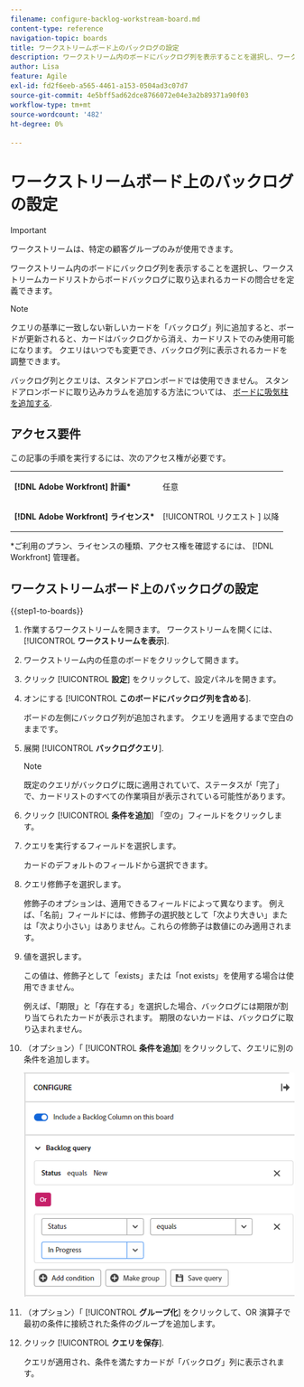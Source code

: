 ```yaml
---
filename: configure-backlog-workstream-board.md
content-type: reference
navigation-topic: boards
title: ワークストリームボード上のバックログの設定
description: ワークストリーム内のボードにバックログ列を表示することを選択し、ワークストリームカードリストからボードバックログに取り込まれるカードの問合せを定義できます。
author: Lisa
feature: Agile
exl-id: fd2f6eeb-a565-4461-a153-0504ad3c07d7
source-git-commit: 4e5bff5ad62dce8766072e04e3a2b89371a90f03
workflow-type: tm+mt
source-wordcount: '482'
ht-degree: 0%

---
```


# ワークストリームボード上のバックログの設定

>[!IMPORTANT]
>
>ワークストリームは、特定の顧客グループのみが使用できます。

ワークストリーム内のボードにバックログ列を表示することを選択し、ワークストリームカードリストからボードバックログに取り込まれるカードの問合せを定義できます。

>[!NOTE]
>
>クエリの基準に一致しない新しいカードを「バックログ」列に追加すると、ボードが更新されると、カードはバックログから消え、カードリストでのみ使用可能になります。 クエリはいつでも変更でき、バックログ列に表示されるカードを調整できます。

バックログ列とクエリは、スタンドアロンボードでは使用できません。 スタンドアロンボードに取り込みカラムを追加する方法については、 [ボードに吸気柱を追加する](/help/quicksilver/agile/use-boards-agile-planning-tools/add-intake-column-to-board.md).

## アクセス要件

この記事の手順を実行するには、次のアクセス権が必要です。

<table style="table-layout:auto"> 
 <col> 
 </col> 
 <col> 
 </col> 
 <tbody> 
  <tr> 
   <td role="rowheader"><strong>[!DNL Adobe Workfront] 計画*</strong></td> 
   <td> <p>任意</p> </td> 
  </tr> 
  <tr> 
   <td role="rowheader"><strong>[!DNL Adobe Workfront] ライセンス*</strong></td> 
   <td> <p>[!UICONTROL リクエスト ] 以降</p> </td> 
  </tr> 
 </tbody> 
</table>

&#42;ご利用のプラン、ライセンスの種類、アクセス権を確認するには、 [!DNL Workfront] 管理者。

## ワークストリームボード上のバックログの設定

{{step1-to-boards}}

1. 作業するワークストリームを開きます。 ワークストリームを開くには、 [!UICONTROL **ワークストリームを表示**].
1. ワークストリーム内の任意のボードをクリックして開きます。
1. クリック [!UICONTROL **設定**] をクリックして、設定パネルを開きます。
1. オンにする [!UICONTROL **このボードにバックログ列を含める**].

   ボードの左側にバックログ列が追加されます。 クエリを適用するまで空白のままです。

1. 展開 [!UICONTROL **バックログクエリ**].

   >[!NOTE]
   >
   >既定のクエリがバックログに既に適用されていて、ステータスが「完了」で、カードリストのすべての作業項目が表示されている可能性があります。

1. クリック [!UICONTROL **条件を追加**] 「空の」フィールドをクリックします。
1. クエリを実行するフィールドを選択します。

   カードのデフォルトのフィールドから選択できます。

1. クエリ修飾子を選択します。

   修飾子のオプションは、適用できるフィールドによって異なります。 例えば、「名前」フィールドには、修飾子の選択肢として「次より大きい」または「次より小さい」はありません。これらの修飾子は数値にのみ適用されます。

1. 値を選択します。

   この値は、修飾子として「exists」または「not exists」を使用する場合は使用できません。

   例えば、「期限」と「存在する」を選択した場合、バックログには期限が割り当てられたカードが表示されます。 期限のないカードは、バックログに取り込まれません。

1. （オプション）「 [!UICONTROL **条件を追加**] をクリックして、クエリに別の条件を追加します。

   ![バックログクエリ](assets/backlog-query-wrkstrm-board.png)

1. （オプション）「 [!UICONTROL **グループ化**] をクリックして、OR 演算子で最初の条件に接続された条件のグループを追加します。
1. クリック [!UICONTROL **クエリを保存**].

   クエリが適用され、条件を満たすカードが「バックログ」列に表示されます。
